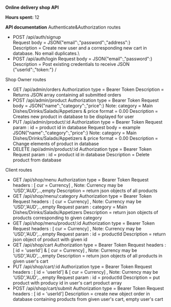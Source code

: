 **Online delivery shop API**

**Hours spent:** 12

**API documentation**
Authenticate&Authorization routes

* POST /api/auth/signup   
Request body = JSON{"email":,"password":,"address":}\
Description = Create new user and a corresponding new cart in database. No email duplicates.\
* POST /api/auth/login
Request body = JSON{"email":,"password":}
Description = Post existing credentials to receive JSON {"userId":,"token:"} /

Shop Owner routes

* GET /api/admin/orders
Authorization type = Bearer Token
Description = Returns JSON array containing all submitted orders
* POST /api/admin/product
Authorization type = Bearer Token
Request body = JSON{"name":,"category":,"price":} Note: category = Main Dishes/Drinks/Salads/Appetizers & price format = 0.00
Description = Creates new product in database to be displayed for user
* PUT /api/admin/product/:id
Authorization type = Bearer Token
Request param : id = product id in database
Request body = example JSON{"name":,"category":,"price":} Note: category = Main Dishes/Drinks/Salads/Appetizers & price format = 0.00
Description = Change elements of product in database
* DELETE /api/admin/product/:id
Authorization type = Bearer Token
Request param : id = product id in database
Description = Delete product from database

Client routes

* GET /api/shop/menu
Authorization type = Bearer Token
Request headers : [ cur = Currency] , Note: Currency may be 'USD','AUD',..,empty
Description = return json objects of all products
* GET /api/shop/menu/:category
Authorization type = Bearer Token
Request headers : [ cur = Currency] , Note: Currency may be 'USD','AUD',..,empty
Request param : category = Main Dishes/Drinks/Salads/Appetizers
Description = return json objects of products corresponding to given category
* GET /api/shop/menu/product/:id
Authorization type = Bearer Token
Request headers : [ cur = Currency] , Note: Currency may be 'USD','AUD',..,empty
Request param : id = productId
Description = return json object of product with given id
* GET /api/shop/cart
Authorization type = Bearer Token
Request headers : [ id = 'userId'] & [ cur = Currency] , Note: Currency may be 'USD','AUD',..,empty
Description = return json objects of all products in given user's cart 
* PUT /api/shop/cart/:id
Authorization type = Bearer Token
Request headers : [ id = 'userId'] & [ cur = Currency] , Note: Currency may be 'USD','AUD',..,empty
Request param : id = productId
Description = put product with producy id in user's cart product array
* POST /api/shop/cart/submit
Authorization type = Bearer Token
Request headers : [ id = 'userId']
Description = create new object order in database containing products from given user's cart, empty user's cart 


